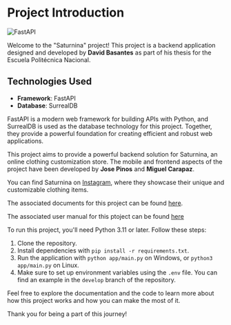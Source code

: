 
# Project Introduction

![FastAPI](https://fastapi.tiangolo.com/img/logo-margin/logo-teal.png)

Welcome to the "Saturnina" project! This project is a backend application designed and developed by **David Basantes** as part of his thesis for the Escuela Politécnica Nacional.

## Technologies Used

- **Framework**: FastAPI
- **Database**: SurrealDB

FastAPI is a modern web framework for building APIs with Python, and SurrealDB is used as the database technology for this project. Together, they provide a powerful foundation for creating efficient and robust web applications.

This project aims to provide a powerful backend solution for Saturnina, an online clothing customization store. The mobile and frontend aspects of the project have been developed by **Jose Pinos** and **Miguel Carapaz**.

You can find Saturnina on [Instagram](https://www.instagram.com/saturnina.uio/?hl=es-la), where they showcase their unique and customizable clothing items.

The associated documents for this project can be found [here](https://epnecuador-my.sharepoint.com/:f:/g/personal/david_basantes_epn_edu_ec/EgPV6eg1rOdKqVYQ8ln20rcBteRBnvtw7ZTBj4ofBG6OGg?e=tZZtJK).

The associated user manual for this ptoject can be found [here](https://youtu.be/nBuVLAy6JE8?si=FF3iueBKGqBYKOZH)

To run this project, you'll need Python 3.11 or later. Follow these steps:

1. Clone the repository.
2. Install dependencies with `pip install -r requirements.txt`.
3. Run the application with `python app/main.py` on Windows, or `python3 app/main.py` on Linux.
4. Make sure to set up environment variables using the `.env` file. You can find an example in the `develop` branch of the repository.

Feel free to explore the documentation and the code to learn more about how this project works and how you can make the most of it.

Thank you for being a part of this journey!
